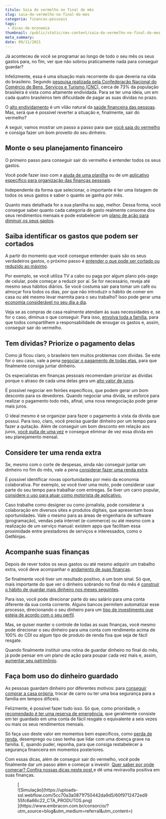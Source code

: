```yaml
---
titulo: Saia do vermelho no final do mês
slug: saia-do-vermelho-no-final-do-mes
categoria: financas-pessoais
tags:
 - dicas-de-economia
thumbnail: /public/static/cms-content/saia-do-vermelho-no-final-do-mes.jpg
meta_summary: 
date: 09/11/2021
---
```

Já aconteceu de você se programar ao longo de todo o seu mês os seus gastos para, no fim, ver que não sobrou praticamente nada para conseguir guardar?

Infelizmente, essa é uma situação mais recorrente do que deveria na vida do brasileiro. Segundo [pesquisa realizada pela Confederação Nacional do Comércio de Bens, Serviços e Turismo (CNC)](https://agenciabrasil.ebc.com.br/economia/noticia/2021-08/cnc-percentual-de-familias-com-dividas-chega-729), cerca de 73% da população brasileira é vista como altamente endividada. Para se ter uma ideia, um em cada quatro brasileiros tem dificuldade de pagar as suas dívidas no prazo.

O [alto endividamento](https://www.embracon.com.br/blog/dicas-para-sair-das-dividas) é um vilão natural da [saúde financeira das pessoas](https://www.embracon.com.br/blog/entenda-como-e-possivel-manter-a-saude-financeira-da-sua-familia). Mas, será que é possível reverter a situação e, finalmente, sair do vermelho?

A seguir, vamos mostrar um passo a passo para que [você saia do vermelho](https://www.embracon.com.br/blog/as-dicas-mais-valiosas-para-sair-do-vermelho) e consiga fazer um bom proveito do seu dinheiro.

Monte o seu planejamento financeiro 
------------------------------------

O primeiro passo para conseguir sair do vermelho é entender todos os seus gastos.

Você pode fazer isso com a [ajuda de uma planilha](https://www.embracon.com.br/blog/como-criar-uma-planilha-de-planejamento-financeiro) ou de um [aplicativo específico para organização das finanças pessoais](https://www.embracon.com.br/blog/aplicativos-para-manter-suas-financas-em-ordem).

Independente da forma que selecionar, o importante é ter uma listagem de todos os seus gastos e saber o quanto se ganha por mês.

Quanto mais detalhada for a sua planilha ou app, melhor. Dessa forma, você consegue saber quanto cada categoria de gasto realmente consome dos seus rendimentos mensais e pode estabelecer um [plano de ação para diminuir os seus gastos](https://www.embracon.com.br/blog/como-economizar-nos-principais-gastos-da-vida).

Saiba identificar os gastos que podem ser cortados 
---------------------------------------------------

A partir do momento que você consegue entender quais são os seus verdadeiros gastos, o próximo passo é [entender o que pode ser cortado ou reduzido ao máximo](https://www.embracon.com.br/blog/como-identificar-e-eliminar-gastos-desnecessarios).

Por exemplo, se você utiliza TV a cabo ou paga por algum plano pós-pago de celular, pode começar a reduzir por aí. Se for necessário, reveja até mesmo seus hábitos diários. Se você costuma sair para tomar um café ou almoçar fora todos os dias, por que não introduzir o hábito de comer em casa ou até mesmo levar marmita para o seu trabalho? Isso pode gerar uma [economia considerável no seu dia a dia](https://www.embracon.com.br/blog/como-diminuir-o-impulso-de-comprar).

Veja se as compras de casa realmente atendam às suas necessidades e, se for o caso, diminua o que conseguir. Para isso, [envolva toda a família](https://www.embracon.com.br/blog/envolva-seus-filhos-nas-financas-da-familia), para que todos compartilhem a responsabilidade de enxugar os gastos e, assim, conseguir sair do vermelho.

Tem dívidas? Priorize o pagamento delas 
----------------------------------------

Como já ficou claro, o brasileiro tem muitos problemas com dívidas. Se este for o seu caso, vale a pena [negociar o pagamento de todas elas](https://www.embracon.com.br/blog/4-dicas-para-conseguir-uma-boa-negociacao-na-hora-de-adquirir-o-seu-bem), para que finalmente consiga juntar dinheiro.

Os especialistas em finanças pessoais recomendam priorizar as dívidas porque o atraso de cada uma delas gera um [alto valor de juros](https://www.embracon.com.br/blog/como-os-juros-afetam-a-sua-vida).

É possível negociar em feirões específicos, que podem gerar um bom desconto para os devedores. Quando negociar uma dívida, se esforce para realizar o pagamento todo mês, afinal, uma nova renegociação pode gerar mais juros.

O ideal mesmo é se organizar para fazer o pagamento à vista da dívida que possui. Para isso, claro, você precisa guardar dinheiro por um tempo para fazer a quitação. Além de conseguir um bom desconto em relação aos juros, [você quita de uma vez](https://www.embracon.com.br/blog/quitacao-de-financiamento-como-usar-a-carta-de-credito) e consegue eliminar de vez essa dívida em seu planejamento mensal.

Considere ter uma renda extra 
------------------------------

Se, mesmo com o corte de despesas, ainda não conseguir juntar um dinheiro no fim do mês, vale a pena [considerar fazer uma renda extra](https://www.embracon.com.br/blog/7-dicas-de-como-conseguir-uma-renda-extra).

É possível identificar novas oportunidades por meio da economia colaborativa. Por exemplo, se você tiver uma moto, pode considerar usar parte do seu tempo para trabalhar com entregas. Se tiver um carro popular, [considere o uso para atuar como motorista de aplicativo.](https://www.embracon.com.br/blog/usando-meu-carro-como-meio-de-fazer-uma-renda-extra)

Caso trabalhe como designer ou como jornalista, pode considerar a colaboração em diversos sites e produtos digitais, que apresentam boas oportunidades. Vale o mesmo para as áreas de engenharia de software (programação), vendas pela internet (e-commerce) ou até mesmo com a realização de um serviço manual: existem apps que facilitam essa proximidade entre prestadores de serviços e interessados, como o GetNinjas.

Acompanhe suas finanças 
------------------------

Depois de rever todos os seus gastos ou até mesmo adquirir um trabalho extra, você deve acompanhar o [andamento de suas finanças](https://www.embracon.com.br/blog/5-maneiras-simples-de-investir-seu-dinheiro).

Se finalmente você tiver um resultado positivo, é um bom sinal. Só que, mais importante do que ver o dinheiro sobrando no final do mês é [construir o hábito de guardar mais dinheiro nos meses seguintes](https://www.embracon.com.br/blog/comece-a-guardar-dinheiro-hoje-mesmo).

Para isso, você pode direcionar parte do seu salário para uma conta diferente da sua conta corrente. Alguns bancos permitem automatizar esse processo, direcionando o seu dinheiro para um [tipo de investimento que esteja de acordo com o seu perfil](https://www.embracon.com.br/blog/perfil-de-investidor-conheca-os-tipos-e-saiba-qual-e-o-seu).

Mas, se quiser manter o controle de todas as suas finanças, você mesmo pode direcionar o seu dinheiro para uma conta com rendimento acima de 100% do CDI ou algum tipo de produto de renda fixa que seja de fácil resgate.

Quando finalmente instituir uma rotina de guardar dinheiro no final do mês, já pode pensar em um plano de ação para poupar cada vez mais e, assim, [aumentar seu patrimônio](https://www.embracon.com.br/blog/5-formas-de-aumentar-seu-patrimonio-com-o-consorcio).

Faça bom uso do dinheiro guardado 
----------------------------------

As pessoas guardam dinheiro por diferentes motivos: para [conseguir comprar a casa própria](https://www.embracon.com.br/blog/como-conquistar-a-estabilidade-da-casa-propria), trocar de carro ou ter uma boa segurança para a família em tempos difíceis.

Felizmente, é possível fazer tudo isso. Só que, como prioridade, o [recomendado é ter uma reserva de emergência](https://www.embracon.com.br/blog/quando-usar-a-reserva-de-emergencia), que geralmente consiste em ter guardado em uma conta de fácil resgate o equivalente a seis vezes ou mais os seus rendimentos mensais.

Só faça uso deste valor em momentos bem específicos, como [perda de renda](https://www.embracon.com.br/blog/perda-de-renda-como-lidar), desemprego ou caso tenha que lidar com uma doença grave na família. E, quando puder, reponha, para que consiga restabelecer a segurança financeira em momentos posteriores.

Com essas dicas, além de conseguir sair do vermelho, você pode finalmente dar um passo além e começar a investir. [Quer saber por onde começar? Confira nossas dicas neste post ](https://www.embracon.com.br/blog/conheca-4-opcoes-para-quem-quer-comecar-a-investir)e dê uma reviravolta positiva em suas finanças.

<figure class="w-richtext-figure-type-image w-richtext-align-center">[<div>![Simulação](https://uploads-ssl.webflow.com/5cc70a3a0871f750442da9d5/60f9712472ed955fc6a66c22_CTA_PRODUTOS.png)</div>](https://www.embracon.com.br/consorcio/?utm_source=blog&utm_medium=referral&utm_content=)</figure>

